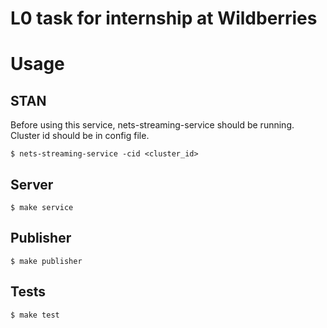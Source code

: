 # L0 task for internship at Wildberries

# Usage

## STAN

Before using this service, nets-streaming-service should be running. Cluster id should be in config file.
```
$ nets-streaming-service -cid <cluster_id>
```

## Server

```
$ make service
```

## Publisher

```
$ make publisher
```

## Tests

```
$ make test
```